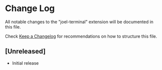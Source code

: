 # Change Log

All notable changes to the "joel-terminal" extension will be documented in this file.

Check [Keep a Changelog](http://keepachangelog.com/) for recommendations on how to structure this file.

## [Unreleased]

- Initial release